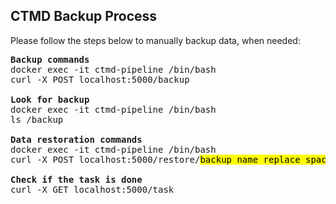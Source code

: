 ## CTMD Backup Process

Please follow the steps below to manually backup data, when needed:
<pre>
<b>Backup commands</b>
docker exec -it ctmd-pipeline /bin/bash
curl -X POST localhost:5000/backup

<b>Look for backup</b>
docker exec -it ctmd-pipeline /bin/bash
ls /backup

<b>Data restoration commands</b>
docker exec -it ctmd-pipeline /bin/bash
curl -X POST localhost:5000/restore/<mark>backup name replace space by %20</mark>

<b>Check if the task is done</b>
curl -X GET localhost:5000/task
</pre>
